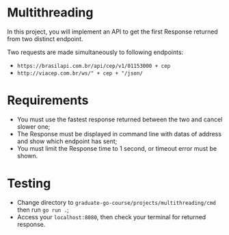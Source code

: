 # Multithreading

In this project, you will implement an API to get the first Response returned from two distinct endpoint.

Two requests are made simultaneously to following endpoints:

- `https://brasilapi.com.br/api/cep/v1/01153000 + cep`
- `http://viacep.com.br/ws/" + cep + "/json/`

# Requirements

- You must use the fastest response returned between the two and cancel slower one;
- The Response must be displayed in command line with datas of address and show which endpoint has sent;
- You must limit the Response time to 1 second, or timeout error must be shown.

# Testing

- Change directory to `graduate-go-course/projects/multithreading/cmd` then run `go run .`;
- Access your `localhost:8080`, then check your terminal for returned response.

